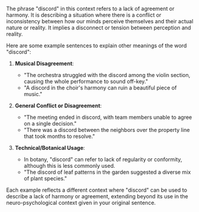 The phrase "discord" in this context refers to a lack of agreement or harmony. It is describing a situation where there is a conflict or inconsistency between how our minds perceive themselves and their actual nature or reality. It implies a disconnect or tension between perception and reality.

Here are some example sentences to explain other meanings of the word "discord":

1. **Musical Disagreement**: 
   - "The orchestra struggled with the discord among the violin section, causing the whole performance to sound off-key."
   - "A discord in the choir's harmony can ruin a beautiful piece of music."

2. **General Conflict or Disagreement**:
   - "The meeting ended in discord, with team members unable to agree on a single decision."
   - "There was a discord between the neighbors over the property line that took months to resolve."

3. **Technical/Botanical Usage**:
   - In botany, "discord" can refer to lack of regularity or conformity, although this is less commonly used.
   - "The discord of leaf patterns in the garden suggested a diverse mix of plant species." 

Each example reflects a different context where "discord" can be used to describe a lack of harmony or agreement, extending beyond its use in the neuro-psychological context given in your original sentence.